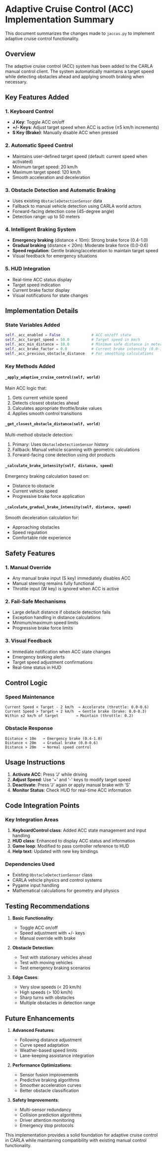 # Adaptive Cruise Control (ACC) Implementation Summary

This document summarizes the changes made to `jaccus.py` to implement adaptive cruise control functionality.

## Overview

The adaptive cruise control (ACC) system has been added to the CARLA manual control client. The system automatically maintains a target speed while detecting obstacles ahead and applying smooth braking when necessary.

## Key Features Added

### 1. **Keyboard Control**
- **J Key**: Toggle ACC on/off
- **+/- Keys**: Adjust target speed when ACC is active (±5 km/h increments)
- **S Key (Brake)**: Manually disable ACC when pressed

### 2. **Automatic Speed Control**
- Maintains user-defined target speed (default: current speed when activated)
- Minimum target speed: 20 km/h
- Maximum target speed: 120 km/h
- Smooth acceleration and deceleration

### 3. **Obstacle Detection and Automatic Braking**
- Uses existing `ObstacleDetectionSensor` data
- Fallback to manual vehicle detection using CARLA world actors
- Forward-facing detection cone (45-degree angle)
- Detection range: up to 50 meters

### 4. **Intelligent Braking System**
- **Emergency braking** (distance < 10m): Strong brake force (0.4-1.0)
- **Gradual braking** (distance < 20m): Moderate brake force (0.0-0.6)
- **Speed regulation**: Gentle braking/acceleration to maintain target speed
- Visual feedback for emergency situations

### 5. **HUD Integration**
- Real-time ACC status display
- Target speed indication
- Current brake factor display
- Visual notifications for state changes

## Implementation Details

### State Variables Added
```python
self._acc_enabled = False              # ACC on/off state
self._acc_target_speed = 50.0          # Target speed in km/h
self._acc_min_distance = 10.0          # Minimum safe distance in meters
self._acc_brake_factor = 0.0           # Current brake intensity (0.0-1.0)
self._acc_previous_obstacle_distance   # For smoothing calculations
```

### Key Methods Added

#### `_apply_adaptive_cruise_control(self, world)`
Main ACC logic that:
1. Gets current vehicle speed
2. Detects closest obstacles ahead
3. Calculates appropriate throttle/brake values
4. Applies smooth control transitions

#### `_get_closest_obstacle_distance(self, world)`
Multi-method obstacle detection:
1. Primary: Uses `ObstacleDetectionSensor` history
2. Fallback: Manual vehicle scanning with geometric calculations
3. Forward-facing cone detection using dot products

#### `_calculate_brake_intensity(self, distance, speed)`
Emergency braking calculation based on:
- Distance to obstacle
- Current vehicle speed
- Progressive brake force application

#### `_calculate_gradual_brake_intensity(self, distance, speed)`
Smooth deceleration calculation for:
- Approaching obstacles
- Speed regulation
- Comfortable ride experience

## Safety Features

### 1. **Manual Override**
- Any manual brake input (S key) immediately disables ACC
- Manual steering remains fully functional
- Throttle input (W key) is ignored when ACC is active

### 2. **Fail-Safe Mechanisms**
- Large default distance if obstacle detection fails
- Exception handling in distance calculations
- Minimum/maximum speed limits
- Progressive brake force limits

### 3. **Visual Feedback**
- Immediate notification when ACC state changes
- Emergency braking alerts
- Target speed adjustment confirmations
- Real-time status in HUD

## Control Logic

### Speed Maintenance
```
Current Speed < Target - 2 km/h  → Accelerate (throttle: 0.0-0.6)
Current Speed > Target + 2 km/h  → Gentle brake (brake: 0.0-0.3)
Within ±2 km/h of target        → Maintain (throttle: 0.2)
```

### Obstacle Response
```
Distance < 10m   → Emergency brake (0.4-1.0)
Distance < 20m   → Gradual brake (0.0-0.6)
Distance > 20m   → Normal speed control
```

## Usage Instructions

1. **Activate ACC**: Press 'J' while driving
2. **Adjust Speed**: Use '+' and '-' keys to modify target speed
3. **Deactivate**: Press 'J' again or apply manual brake with 'S'
4. **Monitor Status**: Check HUD for real-time ACC information

## Code Integration Points

### Key Integration Areas

1. **KeyboardControl class**: Added ACC state management and input handling
2. **HUD class**: Enhanced to display ACC status and information
3. **Game loop**: Modified to pass controller reference to HUD
4. **Help text**: Updated with new key bindings

### Dependencies Used

- Existing `ObstacleDetectionSensor` class
- CARLA vehicle physics and control systems
- Pygame input handling
- Mathematical calculations for geometry and physics

## Testing Recommendations

1. **Basic Functionality**:
   - Toggle ACC on/off
   - Speed adjustment with +/- keys
   - Manual override with brake

2. **Obstacle Detection**:
   - Test with stationary vehicles ahead
   - Test with moving vehicles
   - Test emergency braking scenarios

3. **Edge Cases**:
   - Very slow speeds (< 20 km/h)
   - High speeds (> 100 km/h)
   - Sharp turns with obstacles
   - Multiple obstacles in detection range

## Future Enhancements

1. **Advanced Features**:
   - Following distance adjustment
   - Curve speed adaptation
   - Weather-based speed limits
   - Lane-keeping assistance integration

2. **Performance Optimizations**:
   - Sensor fusion improvements
   - Predictive braking algorithms
   - Smoother acceleration curves
   - Better obstacle classification

3. **Safety Improvements**:
   - Multi-sensor redundancy
   - Collision prediction algorithms
   - Driver attention monitoring
   - Emergency stop protocols

This implementation provides a solid foundation for adaptive cruise control in CARLA while maintaining compatibility with existing manual control functionality.
